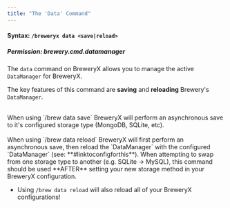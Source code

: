 ```yaml
---
title: "The 'Data' Command"
---
```


#### Syntax: `/breweryx data <save|reload>`

##### Permission: brewery.cmd.datamanager

The `data` command on BreweryX allows you to manage the active `DataManager` for BreweryX.

The key features of this command are **saving** and **reloading** Brewery's `DataManager`.

<br/>
When using `/brew data save` BreweryX will perform an asynchronous save to it's configured storage type (MongoDB, SQLite, etc).

<br/>
<br/>
When using `/brew data reload` BreweryX will first perform an asynchronous save, then reload the `DataManager`
with the configured `DataManager` (see: **#linktoconfigforthis**). When attempting to swap from one storage type to another (e.g. SQLite -> MySQL), this command should be used **AFTER** setting your new storage method
in your BreweryX configuration.

- Using `/brew data reload` will also reload all of your BreweryX configurations!
